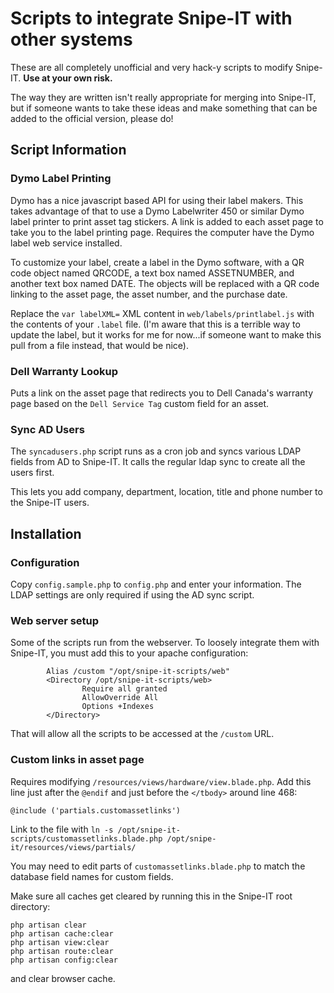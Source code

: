 # Scripts to integrate Snipe-IT with other systems

These are all completely unofficial and very hack-y scripts to modify Snipe-IT.  **Use at your own risk.**

The way they are written isn't really appropriate for merging into Snipe-IT, but if someone wants to take these ideas and make something that can be added to the official version, please do!

## Script Information

### Dymo Label Printing

Dymo has a nice javascript based API for using their label makers.  This takes advantage of that to use a Dymo Labelwriter 450 or similar Dymo label printer to print asset tag stickers.
A link is added to each asset page to take you to the label printing page. Requires the computer have the Dymo label web service installed.

To customize your label, create a label in the Dymo software, with a QR code object named QRCODE, a text box named ASSETNUMBER, and another text box named DATE. The objects will be replaced with a QR code linking to the asset page, the asset number, and the purchase date.

Replace the `var labelXML=` XML content in `web/labels/printlabel.js` with the contents of your `.label` file. (I'm aware that this is a terrible way to update the label, but it works for me for now...if someone want to make this pull from a file instead, that would be nice).

### Dell Warranty Lookup

Puts a link on the asset page that redirects you to Dell Canada's warranty page based on the `Dell Service Tag` custom field for an asset.

### Sync AD Users

The `syncadusers.php` script runs as a cron job and syncs various LDAP fields from AD to Snipe-IT.  It calls the regular ldap sync to create all the users first.

This lets you add company, department, location, title and phone number to the Snipe-IT users.

## Installation

### Configuration
Copy `config.sample.php` to `config.php` and enter your information.  The LDAP settings are only required if using the AD sync script.

### Web server setup
Some of the scripts run from the webserver. To loosely integrate them with Snipe-IT, you must add this to your apache configuration:

```
        Alias /custom "/opt/snipe-it-scripts/web"
        <Directory /opt/snipe-it-scripts/web>
                Require all granted
                AllowOverride All
                Options +Indexes
        </Directory>
```

That will allow all the scripts to be accessed at the `/custom` URL.

### Custom links in asset page

Requires modifying `/resources/views/hardware/view.blade.php`. Add this line just after the `@endif` and just before the `</tbody>` around line 468:
```
@include ('partials.customassetlinks')
```

Link to the file with `ln -s /opt/snipe-it-scripts/customassetlinks.blade.php /opt/snipe-it/resources/views/partials/`

You may need to edit parts of `customassetlinks.blade.php` to match the database field names for custom fields.

Make sure all caches get cleared by running this in the Snipe-IT root directory:
```
php artisan clear
php artisan cache:clear
php artisan view:clear
php artisan route:clear
php artisan config:clear
```

and clear browser cache.


